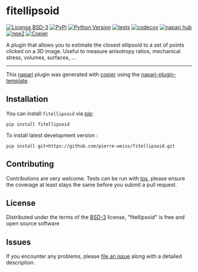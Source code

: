 # fitellipsoid

[![License BSD-3](https://img.shields.io/pypi/l/fitellipsoid.svg?color=green)](https://github.com/pierre-weiss/fitellipsoid/raw/main/LICENSE)
[![PyPI](https://img.shields.io/pypi/v/fitellipsoid.svg?color=green)](https://pypi.org/project/fitellipsoid)
[![Python Version](https://img.shields.io/pypi/pyversions/fitellipsoid.svg?color=green)](https://python.org)
[![tests](https://github.com/pierre-weiss/fitellipsoid/workflows/tests/badge.svg)](https://github.com/pierre-weiss/fitellipsoid/actions)
[![codecov](https://codecov.io/gh/pierre-weiss/fitellipsoid/branch/main/graph/badge.svg)](https://codecov.io/gh/pierre-weiss/fitellipsoid)
[![napari hub](https://img.shields.io/endpoint?url=https://api.napari-hub.org/shields/fitellipsoid)](https://napari-hub.org/plugins/fitellipsoid)
[![npe2](https://img.shields.io/badge/plugin-npe2-blue?link=https://napari.org/stable/plugins/index.html)](https://napari.org/stable/plugins/index.html)
[![Copier](https://img.shields.io/endpoint?url=https://raw.githubusercontent.com/copier-org/copier/master/img/badge/badge-grayscale-inverted-border-purple.json)](https://github.com/copier-org/copier)

A plugin that allows you to estimate the closest ellipsoid to a set of points clicked on a 3D image. Useful to measure anisotropy ratios, mechanical stress, volumes, surfaces, ...

----------------------------------

This [napari] plugin was generated with [copier] using the [napari-plugin-template].

<!--
Don't miss the full getting started guide to set up your new package:
https://github.com/napari/napari-plugin-template#getting-started

and review the napari docs for plugin developers:
https://napari.org/stable/plugins/index.html
-->

## Installation

You can install `fitellipsoid` via [pip]:

    pip install fitellipsoid



To install latest development version :

    pip install git+https://github.com/pierre-weiss/fitellipsoid.git


## Contributing

Contributions are very welcome. Tests can be run with [tox], please ensure
the coverage at least stays the same before you submit a pull request.

## License

Distributed under the terms of the [BSD-3] license,
"fitellipsoid" is free and open source software

## Issues

If you encounter any problems, please [file an issue] along with a detailed description.

[napari]: https://github.com/napari/napari
[copier]: https://copier.readthedocs.io/en/stable/
[@napari]: https://github.com/napari
[MIT]: http://opensource.org/licenses/MIT
[BSD-3]: http://opensource.org/licenses/BSD-3-Clause
[GNU GPL v3.0]: http://www.gnu.org/licenses/gpl-3.0.txt
[GNU LGPL v3.0]: http://www.gnu.org/licenses/lgpl-3.0.txt
[Apache Software License 2.0]: http://www.apache.org/licenses/LICENSE-2.0
[Mozilla Public License 2.0]: https://www.mozilla.org/media/MPL/2.0/index.txt
[napari-plugin-template]: https://github.com/napari/napari-plugin-template

[file an issue]: https://github.com/pierre-weiss/fitellipsoid/issues

[napari]: https://github.com/napari/napari
[tox]: https://tox.readthedocs.io/en/latest/
[pip]: https://pypi.org/project/pip/
[PyPI]: https://pypi.org/

